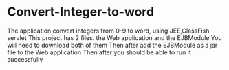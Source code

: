 # Convert-Integer-to-word
The application convert integers from 0-9 to word, using JEE,GlassFish servlet
This project has 2 files. the Web application and the EJBModule
You will need to download both of them
Then after add the EJBModule as a jar file to the Web application
Then after you should be able to run it successfully

